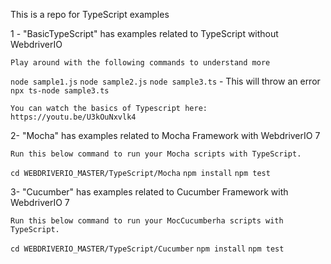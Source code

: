 This is a repo for TypeScript examples

1 - "BasicTypeScript" has examples related to TypeScript without WebdriverIO

    Play around with the following commands to understand more

`node sample1.js`
`node sample2.js`
`node sample3.ts` - This will throw an error
`npx ts-node sample3.ts`

    You can watch the basics of Typescript here: https://youtu.be/U3kOuNxvlk4

2- "Mocha" has examples related to Mocha Framework with WebdriverIO 7

    Run this below command to run your Mocha scripts with TypeScript.

`cd WEBDRIVERIO_MASTER/TypeScript/Mocha`
`npm install`
`npm test`

3- "Cucumber" has examples related to Cucumber Framework with WebdriverIO 7

    Run this below command to run your MocCucumberha scripts with TypeScript.

`cd WEBDRIVERIO_MASTER/TypeScript/Cucumber`
`npm install`
`npm test`